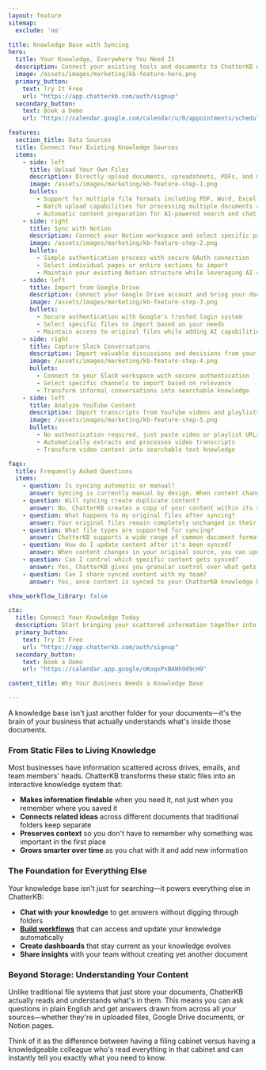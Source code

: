 ```yaml
---
layout: feature
sitemap:
  exclude: 'no'

title: Knowledge Base with Syncing
hero:
  title: Your Knowledge, Everywhere You Need It
  description: Connect your existing tools and documents to ChatterKB without disrupting your workflow. No more scattered information or duplicate content management.
  image: /assets/images/marketing/kb-feature-hero.png
  primary_button:
    text: Try It Free
    url: "https://app.chatterkb.com/auth/signup"
  secondary_button:
    text: Book a Demo
    url: "https://calendar.google.com/calendar/u/0/appointments/schedules/AcZssZ0oYQ10osj27ugUfwOrSoV893uJ-kWPhIKNBhII5bTlwc3j6HdkEunH29TciGeOttFjfxqEn92O"

features:
  section_title: Data Sources
  title: Connect Your Existing Knowledge Sources
  items:
    - side: left
      title: Upload Your Own Files
      description: Directly upload documents, spreadsheets, PDFs, and more to your knowledge base with our simple drag-and-drop interface.
      image: /assets/images/marketing/kb-feature-step-1.png
      bullets:
        - Support for multiple file formats including PDF, Word, Excel, PowerPoint, and text files
        - Batch upload capabilities for processing multiple documents at once
        - Automatic content preparation for AI-powered search and chat
    - side: right
      title: Sync with Notion
      description: Connect your Notion workspace and select specific pages to import into ChatterKB, maintaining your existing knowledge structure.
      image: /assets/images/marketing/kb-feature-step-2.png
      bullets:
        - Simple authentication process with secure OAuth connection
        - Select individual pages or entire sections to import
        - Maintain your existing Notion structure while leveraging AI capabilities
    - side: left
      title: Import from Google Drive
      description: Connect your Google Drive account and bring your documents, spreadsheets, and presentations into your knowledge base.
      image: /assets/images/marketing/kb-feature-step-3.png
      bullets:
        - Secure authentication with Google's trusted login system
        - Select specific files to import based on your needs
        - Maintain access to original files while adding AI capabilities
    - side: right
      title: Capture Slack Conversations
      description: Import valuable discussions and decisions from your Slack channels directly into your knowledge base.
      image: /assets/images/marketing/kb-feature-step-4.png
      bullets:
        - Connect to your Slack workspace with secure authentication
        - Select specific channels to import based on relevance
        - Transform informal conversations into searchable knowledge
    - side: left
      title: Analyze YouTube Content
      description: Import transcripts from YouTube videos and playlists to make video content searchable and actionable.
      image: /assets/images/marketing/kb-feature-step-5.png
      bullets:
        - No authentication required, just paste video or playlist URLs
        - Automatically extracts and processes video transcripts
        - Transform video content into searchable text knowledge

faqs:
  title: Frequently Asked Questions
  items:
    - question: Is syncing automatic or manual?
      answer: Syncing is currently manual by design. When content changes in your original sources (Notion, Google Drive, Slack), you'll need to initiate a sync to update the content in ChatterKB. This gives you full control over when updates occur.
    - question: Will syncing create duplicate content?
      answer: No, ChatterKB creates a copy of your content within its system rather than maintaining live connections to your original sources. This approach allows the system to process your content for AI-enhanced access while preserving your original workflow in tools like Notion and Google Drive.
    - question: What happens to my original files after syncing?
      answer: Your original files remain completely unchanged in their source locations (Notion, Google Drive, Slack). ChatterKB creates copies of this content within its system for processing and AI-enhanced access, but never modifies your original files.
    - question: What file types are supported for syncing?
      answer: ChatterKB supports a wide range of common document formats including Markdown, PDF, Word documents, Excel spreadsheets, PowerPoint presentations, text files, and more. For Notion specifically, it imports the content structure including headers, lists, tables, and embedded content.
    - question: How do I update content after it's been synced?
      answer: When content changes in your original source, you can update it in ChatterKB by initiating a new sync. You can choose to sync individual files/pages or refresh all content from a particular source.
    - question: Can I control which specific content gets synced?
      answer: Yes, ChatterKB gives you granular control over what gets imported. For Notion, you can select specific pages. For Google Drive, you can choose individual files. For Slack, you can select specific channels. This selective approach ensures you only import relevant content into your knowledge base.
    - question: Can I share synced content with my team?
      answer: Yes, once content is synced to your ChatterKB knowledge base, it becomes available to all team members with access to that knowledge base, regardless of whether they have access to the original source. This makes ChatterKB an excellent way to centralize knowledge across different tools and platforms.

show_workflow_library: false

cta:
  title: Connect Your Knowledge Today
  description: Start bringing your scattered information together into one intelligent system.
  primary_button:
    text: Try It Free
    url: "https://app.chatterkb.com/auth/signup"
  secondary_button:
    text: Book a Demo
    url: "https://calendar.app.google/oKoqxPxBANh9d9cH9"

content_title: Why Your Business Needs a Knowledge Base

---
```


A knowledge base isn't just another folder for your documents—it's the brain of your business that actually understands what's inside those documents.

### From Static Files to Living Knowledge

Most businesses have information scattered across drives, emails, and team members' heads. ChatterKB transforms these static files into an interactive knowledge system that:

- **Makes information findable** when you need it, not just when you remember where you saved it
- **Connects related ideas** across different documents that traditional folders keep separate
- **Preserves context** so you don't have to remember why something was important in the first place
- **Grows smarter over time** as you chat with it and add new information

### The Foundation for Everything Else

Your knowledge base isn't just for searching—it powers everything else in ChatterKB:

- **Chat with your knowledge** to get answers without digging through folders
- **[Build workflows](/features/workflows)** that can access and update your knowledge automatically
- **Create dashboards** that stay current as your knowledge evolves
- **Share insights** with your team without creating yet another document

### Beyond Storage: Understanding Your Content

Unlike traditional file systems that just store your documents, ChatterKB actually reads and understands what's in them. This means you can ask questions in plain English and get answers drawn from across all your sources—whether they're in uploaded files, Google Drive documents, or Notion pages.

Think of it as the difference between having a filing cabinet versus having a knowledgeable colleague who's read everything in that cabinet and can instantly tell you exactly what you need to know.